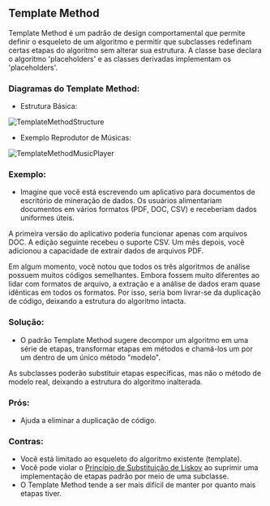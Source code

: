 ## Template Method

Template Method é um padrão de design comportamental que permite definir o esqueleto de um algoritmo e permitir que subclasses redefinam certas etapas do algoritmo sem alterar sua estrutura.
A classe base declara o algoritmo 'placeholders' e as classes derivadas implementam os 'placeholders'.


### Diagramas do Template Method:
* Estrutura Básica:

![TemplateMethodStructure](https://refactoring.guru/images/patterns/diagrams/template-method/structure.png)

* Exemplo Reprodutor de Músicas:

![TemplateMethodMusicPlayer](https://brizeno.files.wordpress.com/2011/09/template-method.png?w=682)

### Exemplo:
 - Imagine que você está escrevendo um aplicativo para documentos de escritório de mineração de dados. Os usuários alimentariam documentos em vários formatos (PDF, DOC, CSV) e receberiam dados uniformes úteis.

 A primeira versão do aplicativo poderia funcionar apenas com arquivos DOC. A edição seguinte recebeu o suporte CSV. Um mês depois, você adicionou a capacidade de extrair dados de arquivos PDF.

 Em algum momento, você notou que todos os três algoritmos de análise possuem muitos códigos semelhantes. Embora fossem muito diferentes ao lidar com formatos de arquivo, a extração e a análise de dados eram quase idênticas em todos os formatos. Por isso, seria bom livrar-se da duplicação de código, deixando a estrutura do algoritmo intacta.


### Solução:
 - O padrão Template Method sugere decompor um algoritmo em uma série de etapas, transformar etapas em métodos e chamá-los um por um dentro de um único método "modelo".

 As subclasses poderão substituir etapas específicas, mas não o método de modelo real, deixando a estrutura do algoritmo inalterada.

### Prós:
 - Ajuda a eliminar a duplicação de código.

### Contras:
 - Você está limitado ao esqueleto do algoritmo existente (template).
 - Você pode violar o [Princípio de Substituição de Liskov](https://pt.wikipedia.org/wiki/Princ%C3%ADpio_da_substitui%C3%A7%C3%A3o_de_Liskov) ao suprimir uma implementação de etapas padrão por meio de uma subclasse.
 - O Template Method tende a ser mais difícil de manter por quanto mais etapas tiver.